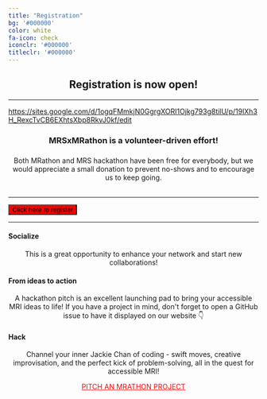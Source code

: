 ```yaml
---
title: "Registration"
bg: '#000000'
color: white
fa-icon: check
iconclr: '#000000'
titleclr: '#000000'
---
```




<center><h2>Registration is now open!</h2></center>

<hr>

https://sites.google.com/d/1ogqFMmkjN0GgrgXORI1Ojkg793g8tilU/p/19lXh3H_RexcTvCB6EXhtsXbp8RkvJ0kf/edit

<center><h3>MRSxMRathon is a volunteer-driven effort!</h3></center>

<center><p style="font-size:22px;">

Both MRathon and MRS hackathon have been free for everybody, but we would appreciate a small donation to prevent no-shows and to encourage us to keep going. <br><br>

<!-- As a thank you, every donation of $50 will include a VIP ticket and a free drink at the MRathon Highlights after-party on May 9 (following the ISMRM closing reception) -->
</p></center>

***

<a href="https://sites.google.com/view/mrsxmrathon2025/registration" target="_blank"><button class="accordion" style="background-color:red;">Click here to register</button></a>

***

<div class="row features">
  <div class="col s12 m4 feature">
    <center><i class="fa fa-comments-o fa-4x fa-align-center fa-fade">
    </i></center>
    <h4> Socialize </h4>
    <p style="text-align:center"> This is a great opportunity to enhance your network and start new collaborations! </p>
  </div>
  <div class="col s12 m4 feature">
    <center><i class="fa-solid fa-laptop fa-4x fa-align-center fa-fade">
    </i></center>
    <h4> From ideas to action </h4>
    <p style="text-align:center">A hackathon pitch is an excellent launching pad to bring your accessible MRI ideas to life! If you have a project in mind, don't forget to open a GitHub issue to have it displayed on our website 👇</p>
  </div>
  <div class="col s12 m4 feature">
    <center><i class="fas fa-user-ninja fa-4x fa-fade">
    </i></center>
    <h4> Hack </h4>
    <p style="text-align:center"> Channel your inner Jackie Chan of coding - swift moves, creative improvisation, and the perfect kick of problem-solving, all in the quest for accessible MRI!</p>
  </div>
</div>


<center><a class="waves-effect waves-light btn" href="https://github.com/mrathon/idea-pitches/issues/new/choose" target="blank" style="background-color:white;color:red;">PITCH AN MRATHON PROJECT</a></center>

